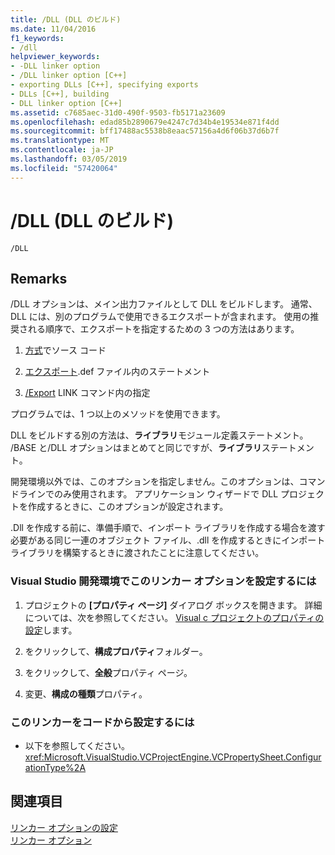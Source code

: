 ```yaml
---
title: /DLL (DLL のビルド)
ms.date: 11/04/2016
f1_keywords:
- /dll
helpviewer_keywords:
- -DLL linker option
- /DLL linker option [C++]
- exporting DLLs [C++], specifying exports
- DLLs [C++], building
- DLL linker option [C++]
ms.assetid: c7685aec-31d0-490f-9503-fb5171a23609
ms.openlocfilehash: edad85b2890679e4247c7d34b4e19534e871f4dd
ms.sourcegitcommit: bff17488ac5538b8eaac57156a4d6f06b37d6b7f
ms.translationtype: MT
ms.contentlocale: ja-JP
ms.lasthandoff: 03/05/2019
ms.locfileid: "57420064"
---
```

# <a name="dll-build-a-dll"></a>/DLL (DLL のビルド)

```
/DLL
```

## <a name="remarks"></a>Remarks

/DLL オプションは、メイン出力ファイルとして DLL をビルドします。 通常、DLL には、別のプログラムで使用できるエクスポートが含まれます。 使用の推奨される順序で、エクスポートを指定するための 3 つの方法はあります。

1. [方式](../../cpp/dllexport-dllimport.md)でソース コード

1. [エクスポート](../../build/reference/exports.md).def ファイル内のステートメント

1. [/Export](../../build/reference/export-exports-a-function.md) LINK コマンド内の指定

プログラムでは、1 つ以上のメソッドを使用できます。

DLL をビルドする別の方法は、**ライブラリ**モジュール定義ステートメント。 /BASE と/DLL オプションはまとめてと同じですが、**ライブラリ**ステートメント。

開発環境以外では、このオプションを指定しません。このオプションは、コマンドラインでのみ使用されます。 アプリケーション ウィザードで DLL プロジェクトを作成するときに、このオプションが設定されます。

.Dll を作成する前に、準備手順で、インポート ライブラリを作成する場合を渡す必要がある同じ一連のオブジェクト ファイル、.dll を作成するときにインポート ライブラリを構築するときに渡されたことに注意してください。

### <a name="to-set-this-linker-option-in-the-visual-studio-development-environment"></a>Visual Studio 開発環境でこのリンカー オプションを設定するには

1. プロジェクトの **[プロパティ ページ]** ダイアログ ボックスを開きます。 詳細については、次を参照してください。 [Visual c プロジェクトのプロパティの設定](../../ide/working-with-project-properties.md)します。

1. をクリックして、**構成プロパティ**フォルダー。

1. をクリックして、**全般**プロパティ ページ。

1. 変更、**構成の種類**プロパティ。

### <a name="to-set-this-linker-option-programmatically"></a>このリンカーをコードから設定するには

- 以下を参照してください。<xref:Microsoft.VisualStudio.VCProjectEngine.VCPropertySheet.ConfigurationType%2A>

## <a name="see-also"></a>関連項目

[リンカー オプションの設定](../../build/reference/setting-linker-options.md)<br/>
[リンカー オプション](../../build/reference/linker-options.md)
